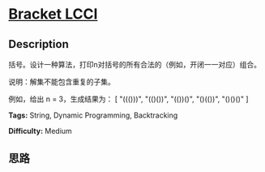 # [Bracket LCCI][title]

## Description

括号。设计一种算法，打印n对括号的所有合法的（例如，开闭一一对应）组合。

说明：解集不能包含重复的子集。

例如，给出 n = 3，生成结果为：
            [      "((()))",      "(()())",      "(())()",      "()(())",      "()()()"    ]    


**Tags:** String, Dynamic Programming, Backtracking

**Difficulty:** Medium

## 思路

[title]: https://leetcode-cn.com/problems/bracket-lcci
